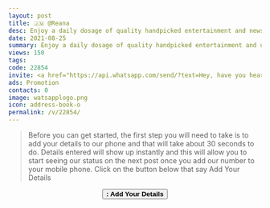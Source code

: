 ```yaml
---
layout: post
title: 🇯🇲 @Reana 
desc: Enjoy a daily dosage of quality handpicked entertainment and news Via our WhatsApp Status updates
date: 2021-08-25
summary: Enjoy a daily dosage of quality handpicked entertainment and upto 90 % discount off local deals Via your whatsApp status, Reana iD code is 22854 a proud member since
views: 150
tags: 
code: 22854
invite: <a href="https://api.whatsapp.com/send/?text=Hey, have you heard about this WhatsApp TV. Check out their website https://www.watsapp.tv and if you want to join use my code 22854 because I'm a member" class="page-scroll">Invite Friends</a>
ads: Promotion
contacts: 0
image: watsapplogo.png
icon: address-book-o
permalink: /v/22854/
---
```



>Before you can get started, the first step you will need to take is to add your details to our phone and that will take about 30 seconds to do. Details entered will show up instantly and this will allow you to start seeing our status on the next post once you add our number to your mobile phone. Click on the button below that say Add Your Details
   
<center><a href="/v/22854/signup" class="page-scroll"><button class="btn btn-outline btn-xl" id="#signup"><strong><i class="fa fa-address-book-o"></i> : Add Your Details</strong></button></a></center>
                            
